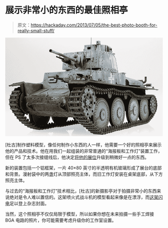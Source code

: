 # 展示非常小的东西的最佳照相亭

> 原文：<https://hackaday.com/2013/07/05/the-best-photo-booth-for-really-small-stuff/>

![tank](img/5dcebbe03f7c8465c339598b278c490c.png)

[杜古]制作塑料模型，像任何制作小东西的人一样，他需要一个好的照相亭来展示他的产品和技术。他在用我们一起组装的非常普通的“海报板和工作灯”装置工作，但在 PS 了太多次接缝线后，他决定[将他的展位](http://doogsmodels.com/2013/07/03/photo-studio-upgrade/)升级到稍微好一点的东西。

新的装置包括一个铝框架，一片 40×80 英寸的半透明有机玻璃形成了展台的底部和背景。漫射袋中的两盏灯从顶部照亮主体，而旧工作灯安装在桌架底部，从下方照亮主体。

与过去的“海报板和工作灯”技术相比，[杜古]的新摄影亭对于拍摄非常小的东西来说绝对是令人难以置信的。这架喷火式战斗机的模型看起来像是在漂浮，而[这架闪电](http://farm8.staticflickr.com/7415/9196462499_5e86096e60_z.jpg)足以登上杂志封面。

当然，这个照相亭不仅仅局限于模型，所以如果你想在未来拍摄一些手工焊接 BGA 电路的照片，你可能需要考虑升级你的工作室设置。